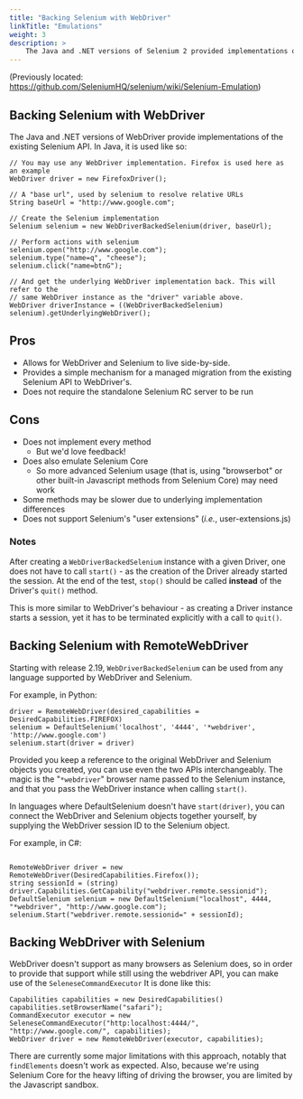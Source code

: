 ```yaml
---
title: "Backing Selenium with WebDriver"
linkTitle: "Emulations"
weight: 3
description: >
    The Java and .NET versions of Selenium 2 provided implementations of the original Selenium API
---
```

(Previously located: https://github.com/SeleniumHQ/selenium/wiki/Selenium-Emulation)

## Backing Selenium with WebDriver
The Java and .NET versions of WebDriver provide implementations of the existing Selenium API. In Java, it is used like so:

```
// You may use any WebDriver implementation. Firefox is used here as an example
WebDriver driver = new FirefoxDriver();

// A "base url", used by selenium to resolve relative URLs
String baseUrl = "http://www.google.com";

// Create the Selenium implementation
Selenium selenium = new WebDriverBackedSelenium(driver, baseUrl);

// Perform actions with selenium
selenium.open("http://www.google.com");
selenium.type("name=q", "cheese");
selenium.click("name=btnG");

// And get the underlying WebDriver implementation back. This will refer to the
// same WebDriver instance as the "driver" variable above.
WebDriver driverInstance = ((WebDriverBackedSelenium) selenium).getUnderlyingWebDriver();
```

## Pros

* Allows for WebDriver and Selenium to live side-by-side.
* Provides a simple mechanism for a managed migration from the existing Selenium API to WebDriver's.
* Does not require the standalone Selenium RC server to be run

## Cons

* Does not implement every method
    * But we'd love feedback!
* Does also emulate Selenium Core
    * So more advanced Selenium usage (that is, using "browserbot" or other built-in Javascript methods from Selenium Core) may need work
* Some methods may be slower due to underlying implementation differences
* Does not support Selenium's "user extensions" (_i.e._, user-extensions.js)

### Notes
After creating a `WebDriverBackedSelenium` instance with a given Driver, one does not have to call `start()` - as the creation of the Driver already started the session. At the end of the test, `stop()` should be called **instead** of the Driver's `quit()` method.

This is more similar to WebDriver's behaviour - as creating a Driver instance starts a session, yet it has to be terminated explicitly with a call to `quit()`.

## Backing Selenium with RemoteWebDriver
Starting with release 2.19, `WebDriverBackedSelenium` can be used from any language supported by WebDriver and Selenium.

For example, in Python:
```
driver = RemoteWebDriver(desired_capabilities = DesiredCapabilities.FIREFOX)
selenium = DefaultSelenium('localhost', '4444', '*webdriver', 'http://www.google.com')
selenium.start(driver = driver)
```

Provided you keep a reference to the original WebDriver and Selenium objects you created, you can use even the two APIs interchangeably.  The magic is the "`*webdriver`" browser name passed to the Selenium instance, and that you pass the WebDriver instance when calling `start()`.

In languages where DefaultSelenium doesn't have `start(driver)`, you can connect the WebDriver and Selenium objects together yourself, by supplying the WebDriver session ID to the Selenium object.

For example, in C#:
```

RemoteWebDriver driver = new RemoteWebDriver(DesiredCapabilities.Firefox());
string sessionId = (string) driver.Capabilities.GetCapability("webdriver.remote.sessionid");
DefaultSelenium selenium = new DefaultSelenium("localhost", 4444, "*webdriver", "http://www.google.com");
selenium.Start("webdriver.remote.sessionid=" + sessionId);
```

## Backing WebDriver with Selenium

WebDriver doesn't support as many browsers as Selenium does, so in order to provide that support while still using the webdriver API, you can make use of the `SeleneseCommandExecutor` It is done like this:

```
Capabilities capabilities = new DesiredCapabilities()
capabilities.setBrowserName("safari");
CommandExecutor executor = new SeleneseCommandExecutor("http:localhost:4444/", "http://www.google.com/", capabilities);
WebDriver driver = new RemoteWebDriver(executor, capabilities);
```

There are currently some major limitations with this approach, notably that `findElements` doesn't work as expected. Also, because we're using Selenium Core for the heavy lifting of driving the browser, you are limited by the Javascript sandbox.
